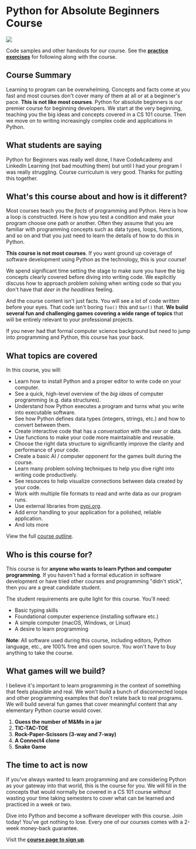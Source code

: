 # Python for Absolute Beginners Course

![](readme_resources/absolute-beginners.jpg)

Code samples and other handouts for our course. See the [**practice exercises**](/practices) for following along with the course.



## Course Summary

Learning to program can be overwhelming. Concepts and facts come at you fast and most courses don't cover many of them at all or at a beginner's pace. **This is not like most courses**. Python for absolute beginners is our premier course for beginning developers. We start at the very beginning, teaching you the big ideas and concepts covered in a CS 101 course. Then we move on to writing increasingly complex code and applications in Python.



## What students are saying

Python for Beginners was really well done, I have CodeAcademy and LinkedIn Learning (not bad mouthing them) but until I had your program I was really struggling. Course curriculum is very good. Thanks for putting this together. 



## What's this course about and how is it different?

Most courses teach you the *facts* of programming and Python. Here is
how a loop is constructed. Here is how you test a condition and make
your program choose one path or another. Often they assume that you are
familiar with programming concepts such as data types, loops, functions, 
and so on and that you just need to learn the details of how to do this in 
Python.

**This course is not most courses**. If you want ground up coverage of 
software development using Python as the technology, this is your course!

We spend significant time setting the stage to make sure you have 
the big concepts clearly covered before diving into writing code. We
explicitly discuss how to approach problem solving when writing code
so that you don't have that *deer in the headlines* feeling.
 
And the course content isn't just facts. You will see a lot of code 
written before your eyes. That code isn't boring `foo()` this and
`bar()` that. **We build several fun and challenging games covering a wide
range of topics** that will be entirely relevant to your professional
projects.

If you never had that formal computer science background but need to
jump into programming and Python, this course has your back.



## What topics are covered

In this course, you will:

* Learn how to install Python and a proper editor to write code on your computer.
* See a quick, high-level overview of the *big ideas* of computer programming (e.g. data structures).
* Understand how Python executes a program and turns what you write into executable software.
* See how Python defines data types (integers, strings, etc.) and how to convert between them.
* Create interactive code that has a *conversation* with the user or data.
* Use functions to make your code more maintainable and reusable.
* Choose the right data structure to significantly improve the clarity and performance of your code.
* Create a basic AI / computer opponent for the games built during the course.
* Learn many problem solving techniques to help you dive right into writing code productively.
* See resources to help visualize connections between data created by your code.
* Work with multiple file formats to read and write data as our program runs.
* Use external libraries from [pypi.org](https://pypi.org).
* Add error handling to your application for a polished, reliable application.
* And lots more

View the full [course outline](https://training.talkpython.fm/courses/explore_beginners/python-for-absolute-beginners#course_outline).




## Who is this course for?

This course is for **anyone who wants to learn Python and computer programming**. If you haven't had a formal education in software development or have tried other courses and programming "didn't stick", then you are a great candidate student.

The student requirements are quite light for this course. You'll need:

* Basic typing skills
* Foundational computer experience (installing software etc.) 
* A simple computer (macOS, Windows, or Linux)
* A desire to learn programming

**Note**: All software used during this course, including editors, Python language, etc., are 100% free and open source. You won't have to buy anything to take the course.




## What games will we build?

I believe it's important to learn programming in the context of something that feels plausible and real. We won't build a bunch of disconnected loops and other programming examples that don't relate back to real programs. We  will build several fun games that cover meaningful content that any elementary 
Python course would cover.

1. **Guess the number of M&Ms in a jar**
2. **TIC-TAC-TOE**
3. **Rock-Paper-Scissors (3-way and 7-way)**
4. **A Connect4 clone**
5. **Snake Game**



## The time to act is now

If you've always wanted to learn programming and are considering Python as your gateway into that world, this is the course for you. We will fill in the concepts that would normally be covered in a CS 101 course without wasting your time taking semesters to cover what can be learned and practiced in a week or two.

Dive into Python and become a software developer with this course. Join today! You've got nothing to lose. Every one of our courses comes with a 2-week money-back guarantee.

Visit the [**course page to sign up**](https://training.talkpython.fm/courses/explore_beginners/python-for-absolute-beginners).
